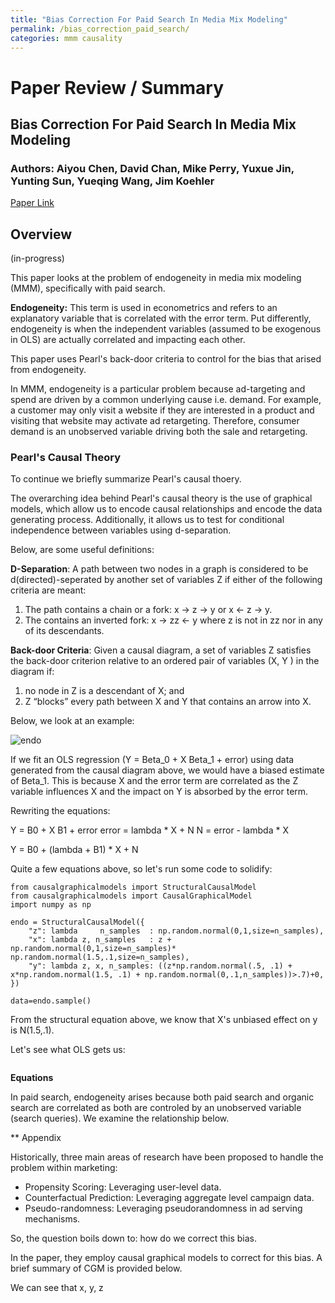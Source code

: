 ```yaml
---
title: "Bias Correction For Paid Search In Media Mix Modeling"
permalink: /bias_correction_paid_search/
categories: mmm causality
---
```


# Paper Review / Summary

## Bias Correction For Paid Search In Media Mix Modeling
### Authors: Aiyou Chen, David Chan, Mike Perry, Yuxue Jin, Yunting Sun, Yueqing Wang, Jim Koehler
[Paper Link](https://arxiv.org/pdf/1807.03292.pdf)

## Overview

(in-progress)

This paper looks at the problem of endogeneity in media mix modeling (MMM), specifically with paid search. 

**Endogeneity:** This term is used in econometrics and refers to an explanatory variable that is correlated with the error term. Put differently, endogeneity is when the independent variables (assumed to be exogenous in OLS) are actually correlated and impacting each other.  

This paper uses Pearl's back-door criteria to control for the bias that arised from endogeneity.

In MMM, endogeneity is a particular problem because ad-targeting and spend are driven by a common underlying cause i.e. demand. For example, a customer may only visit a website if they are interested in a product and visiting that website may activate ad retargeting. Therefore, consumer demand is an unobserved variable driving both the sale and retargeting. 

### Pearl's Causal Theory

To continue we briefly summarize Pearl's causal thoery. 

The overarching idea behind Pearl's causal theory is the use of graphical models, which allow us to encode causal relationships and encode the data generating process. Additionally, it allows us to test for conditional independence between variables using d-separation.

Below, are some useful definitions: 

**D-Separation**: A path between two nodes in a graph is considered to be d(directed)-seperated by another set of variables Z if either of the following criteria are meant:

1. The path contains a chain or a fork: x -> z -> y or x <- z -> y.
2. The contains an inverted fork: x -> zz <- y where z is not in zz nor in any of its descendants. 

**Back-door Criteria**:  Given a causal diagram, a set of variables Z satisfies the
back-door criterion relative to an ordered pair of variables (X, Y ) in the diagram if: 

1. no node in Z is a descendant of X; and 
2. Z “blocks” every path between X and Y that contains an arrow into X.

Below, we look at an example:

![endo](https://i.imgur.com/6TvRq0P.png)

If we fit an OLS regression (Y = Beta_0 + X Beta_1 + error) using data generated from the causal diagram above, we would have a biased estimate of Beta_1. This is because X and the error term are correlated as the Z variable influences X and the impact on Y is absorbed by the error term. 

Rewriting the equations:

Y = B0 + X B1 + error
error = lambda * X + N
N = error - lambda * X 

Y = B0 + (lambda + B1) * X + N 

Quite a few equations above, so let's run some code to solidify: 

```
from causalgraphicalmodels import StructuralCausalModel
from causalgraphicalmodels import CausalGraphicalModel
import numpy as np

endo = StructuralCausalModel({
    "z": lambda     n_samples  : np.random.normal(0,1,size=n_samples),
    "x": lambda z, n_samples   : z + np.random.normal(0,1,size=n_samples)* np.random.normal(1.5,.1,size=n_samples),
    "y": lambda z, x, n_samples: ((z*np.random.normal(.5, .1) + x*np.random.normal(1.5, .1) + np.random.normal(0,.1,n_samples))>.7)+0,
})

data=endo.sample()

```
From the structural equation above, we know that X's unbiased effect on y is N(1.5,.1). 

Let's see what OLS gets us:

```

```


**Equations**

In paid search, endogeneity arises because both paid search and organic search are correlated as both are controled by an unobserved variable (search queries). We examine the relationship below. 


** Appendix


Historically, three main areas of research have been proposed to handle the problem within marketing:

* Propensity Scoring: Leveraging user-level data. 
* Counterfactual Prediction: Leveraging aggregate level campaign data. 
* Pseudo-randomness: Leveraging pseudorandomness in ad serving mechanisms. 


So, the question boils down to: how do we correct this bias.

In the paper, they employ causal graphical models to correct for this bias. A brief summary of CGM is provided below. 



We can see that x, y, z
